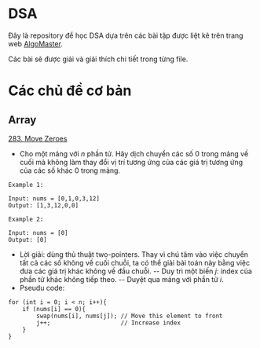 
# DSA

Đây là repository để học DSA dựa trên các bài tập được liệt kê trên trang web [AlgoMaster](https://algomaster.io/practice/dsa-patterns).

  

Các bài sẽ được giải và giải thích chi tiết trong từng file.

  

# Các chủ đề cơ bản

  

## Array

  

[283. Move Zeroes](https://leetcode.com/problems/move-zeroes/description/)

- Cho một mảng với $n$ phần tử. Hãy dịch chuyển các số $0$ trong mảng về cuối mà không làm thay đổi vị trí tương ứng của các giá trị tương ứng của các số khác 0 trong mảng.
```text
Example 1:

Input: nums = [0,1,0,3,12]
Output: [1,3,12,0,0]

Example 2:

Input: nums = [0]
Output: [0]
```
- Lời giải: dùng thủ thuật two-pointers. Thay vì chú tâm vào việc chuyển tất cả các số không về cuối chuỗi, ta có thể giải bài toán này bằng việc đưa các giá trị khác không về đầu chuỗi.
-- Duy trì một biến $j$: index của phần tử khác không tiếp theo.
-- Duyệt qua mảng với phần tử $i$.
- Pseudu code: 
```
for (int i = 0; i < n; i++){
	if (nums[i] == 0){
		swap(nums[i], nums[j]); // Move this element to front
		j++;					// Increase index
	}	
}
```
